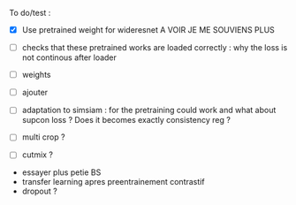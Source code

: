 To do/test :

- [x] Use pretrained weight for wideresnet A VOIR JE ME SOUVIENS PLUS
- [ ] checks that these pretrained works are loaded correctly : why the loss is not continous after loader
- [ ] weights
- [ ] ajouter


- [ ] adaptation to simsiam : for the pretraining could work and what about supcon loss ? Does it becomes exactly consistency reg ?
- [ ] multi crop ?
- [ ] cutmix ?

- essayer plus petie BS
- transfer learning apres preentrainement contrastif
- dropout ?